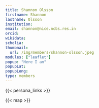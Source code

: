 ```yaml
---
title: Shannon Olsson
firstname: Shannon
lastname: Olsson
institution: 
email: shannon@nice.ncbs.res.in
orcid: 
wikidata: 
scholia: 
thumbnail:
  url: /img/members/shannon-olsson.jpeg
modules: ["leaflet"]
popup: "Here I am"
popupLat: 
popupLong: 
type: members
---
```


{{< persona_links >}}

{{< map >}}
